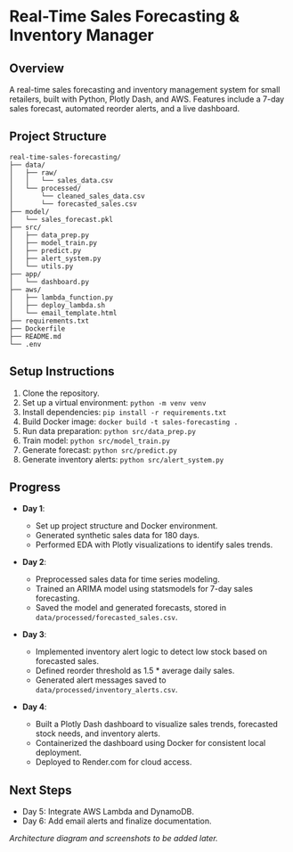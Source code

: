 # Real-Time Sales Forecasting & Inventory Manager

## Overview
A real-time sales forecasting and inventory management system for small retailers, built with Python, Plotly Dash, and AWS. Features include a 7-day sales forecast, automated reorder alerts, and a live dashboard.

## Project Structure
```
real-time-sales-forecasting/
├── data/
│   ├── raw/
│   │   └── sales_data.csv
│   └── processed/
│       └── cleaned_sales_data.csv
│       └── forecasted_sales.csv
├── model/
│   └── sales_forecast.pkl
├── src/
│   ├── data_prep.py
│   ├── model_train.py
│   ├── predict.py
│   ├── alert_system.py
│   └── utils.py
├── app/
│   └── dashboard.py
├── aws/
│   ├── lambda_function.py
│   ├── deploy_lambda.sh
│   └── email_template.html
├── requirements.txt
├── Dockerfile
├── README.md
└── .env
```

## Setup Instructions
1. Clone the repository.
2. Set up a virtual environment: `python -m venv venv`
3. Install dependencies: `pip install -r requirements.txt`
4. Build Docker image: `docker build -t sales-forecasting .`
5. Run data preparation: `python src/data_prep.py`
6. Train model: `python src/model_train.py`
7. Generate forecast: `python src/predict.py`
8. Generate inventory alerts: `python src/alert_system.py`

## Progress
- **Day 1**:
  - Set up project structure and Docker environment.
  - Generated synthetic sales data for 180 days.
  - Performed EDA with Plotly visualizations to identify sales trends.
- **Day 2**:
  - Preprocessed sales data for time series modeling.
  - Trained an ARIMA model using statsmodels for 7-day sales forecasting.
  - Saved the model and generated forecasts, stored in `data/processed/forecasted_sales.csv`.

- **Day 3**:
  - Implemented inventory alert logic to detect low stock based on forecasted sales.
  - Defined reorder threshold as 1.5 * average daily sales.
  - Generated alert messages saved to `data/processed/inventory_alerts.csv`.

- **Day 4**:
  - Built a Plotly Dash dashboard to visualize sales trends, forecasted stock needs, and inventory alerts.
  - Containerized the dashboard using Docker for consistent local deployment.
  - Deployed to Render.com for cloud access.


## Next Steps
- Day 5: Integrate AWS Lambda and DynamoDB.
- Day 6: Add email alerts and finalize documentation.

*Architecture diagram and screenshots to be added later.*